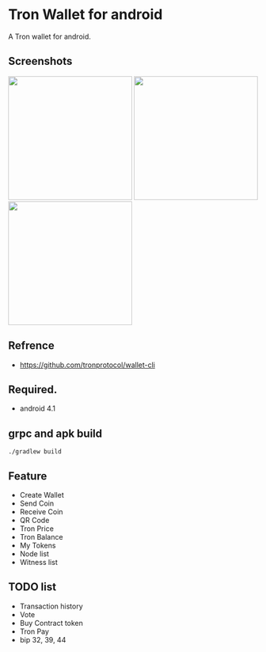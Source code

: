 # Tron Wallet for android

A Tron wallet for android.

## Screenshots
<img src="https://github.com/lky1001/tron-android-wallet/blob/develop/screenshots/device-2018-04-27-215149.png" width="250"> <img src="https://github.com/lky1001/tron-android-wallet/blob/develop/screenshots/device-2018-05-09-184200.png" width="250"> <img src="https://github.com/lky1001/tron-android-wallet/blob/develop/screenshots/device-2018-04-27-215251.png" width="250">

## Refrence
- https://github.com/tronprotocol/wallet-cli

## Required.
 - android 4.1
 
## grpc and apk build
```
./gradlew build
```

## Feature
- Create Wallet
- Send Coin
- Receive Coin
- QR Code
- Tron Price
- Tron Balance
- My Tokens
- Node list
- Witness list

## TODO list
- Transaction history
- Vote
- Buy Contract token
- Tron Pay
- bip 32, 39, 44
